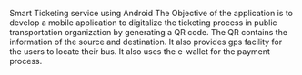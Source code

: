  Smart Ticketing service using Android
 	 The Objective of the application is to develop a mobile application to digitalize the ticketing process in public transportation organization by generating a QR code. The QR contains the information of the source and destination. It also provides gps facility for the users to locate their bus. It also uses the e-wallet for the payment process.
